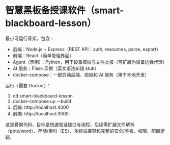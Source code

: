 # 智慧黑板备授课软件（smart-blackboard-lesson）

最小可运行骨架，包含：
- 后端：Node.js + Express（REST API：auth, resources, parse, export）
- 前端：React（简单管理界面）
- Agent（示例）：Python，用于设备模拟与文件上报（可扩展为设备边缘代理）
- AI 服务：Flask 示例（英文语法纠错 stub）
- docker-compose：一键启动后端、前端和 AI 服务（用于本地开发）

运行（需要 Docker）：
1. cd smart-blackboard-lesson
2. docker-compose up --build
3. 后端: http://localhost:4000
4. 前端: http://localhost:3000

这是骨架代码，目标是快速验证接口与流程，后续需扩展文件解析（pptx/word）、存储/索引（ES）、多终端兼容和完整的安全/鉴权、权限、配额逻辑.